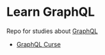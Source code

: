 # Learn GraphQL
Repo for studies about [GraphQL](https://graphql.org/)

* [GraphQL Curse](https://github.com/robsonoduarte/learn-graphql/tree/master/graphql-curse)
